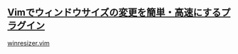 ## [Vimでウィンドウサイズの変更を簡単・高速にするプラグイン](https://qiita.com/simeji/items/e78cc0cf046acc937226)

[winresizer.vim](https://github.com/simeji/winresizer/edit/master/plugin/winresizer.vim)

